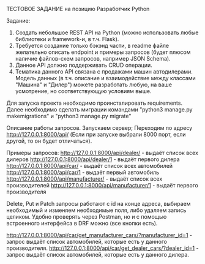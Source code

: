 ТЕСТОВОЕ ЗАДАНИЕ на позицию Разработчик Python

Задание:
1. Создать небольшое REST API на Python (можно использовать любые библиотеки и framework-и, в т.ч. Flask).
2. Требуется создание только бэкэнд части, в readme файле желательно описать endpoint и примеры запросов (будет плюсом наличие файлов-схем запросов, например JSON Schema).
3. Данное API должно поддерживать CRUD операции.
4. Тематика данного API связана с продажами машин автодилерами. Модель данных (в т.ч. описание и взаимодействие между классами "Машина" и "Дилер") можете разработать любую, на ваше усмотрение, но соответствующую условиям выше.

Для запуска проекта необходимо проинсталировать requirements.
Далее необходимо сделать миграции командами "python3 manage.py makemigrations" и "python3 manage.py migrate"


Описание работы запросов.
Запускаем сервер;
Переходим по адресу http://127.0.0.1:8000/api/ (Если при запуске выбрали 8000 порт, если другой, то он будет отличаться). 

Примеры запросов:
http://127.0.0.1:8000/api/dealer/ - выдаёт список всех дилеров
http://127.0.0.1:8000/api/dealer/1 - выдаёт первого дилера
http://127.0.0.1:8000/api/car/ - выдаёт список всех автомобилей
http://127.0.0.1:8000/api/car/1 - выдаёт первый автомобиль
http://127.0.0.1:8000/api/manufacturer/ - выдаёт список всех производителей
http://127.0.0.1:8000/api/manufacturer/1 - выдаёт первого производителя

Delete, Put и Patch запросы работают с id на конце адреса, выбираем необходимый и изменяем необходимые поля, либо удаляем запись целиком.
Удобно проверять через Postman, но и с помощью встроенного интерфейса в DRF можно (все кнопки есть).

http://127.0.0.1:8000/api/car/get_manufacturer_cars/?manufacturer_id=1 - запрос выдаёт список автомобилей, которые есть у данного производителя.
http://127.0.0.1:8000/api/car/get_dealer_cars/?dealer_id=1 - запрос выдаёт список автомобилей, которые есть у данного дилера.
